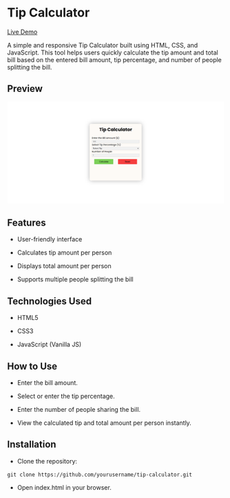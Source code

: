 # Tip Calculator

[Live Demo](https://js-tipcalculator.vercel.app/)

A simple and responsive Tip Calculator built using HTML, CSS, and JavaScript. This tool helps users quickly calculate the tip amount and total bill based on the entered bill amount, tip percentage, and number of people splitting the bill.

## Preview

![TipCalc](Tip-Calculator/images/Tip-calculator.png)

## Features

- User-friendly interface

- Calculates tip amount per person

- Displays total amount per person

- Supports multiple people splitting the bill

## Technologies Used

- HTML5

- CSS3

- JavaScript (Vanilla JS)

## How to Use

- Enter the bill amount.

- Select or enter the tip percentage.

- Enter the number of people sharing the bill.

- View the calculated tip and total amount per person instantly.

## Installation

- Clone the repository:

```
git clone https://github.com/yourusername/tip-calculator.git
```

- Open index.html in your browser.
